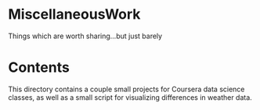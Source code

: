 # MiscellaneousWork
Things which are worth sharing...but just barely

# Contents
This directory contains a couple small projects for Coursera data science classes, as well as a small script for visualizing differences in weather data. 

